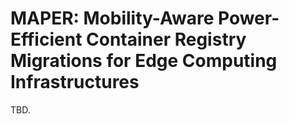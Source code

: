 # MAPER: Mobility-Aware Power-Efficient Container Registry Migrations for Edge Computing Infrastructures

TBD.

